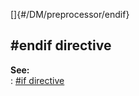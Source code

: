 []{#/DM/preprocessor/endif}    
## #endif directive    
**See:**    
:   [#if directive](/ref/DM/preprocessor/if)  